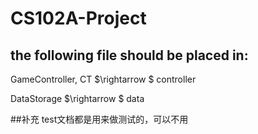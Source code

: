 # CS102A-Project
## the following file should be placed in:
GameController, CT $\rightarrow $ controller

DataStorage  $\rightarrow $ data

##补充
test文档都是用来做测试的，可以不用
